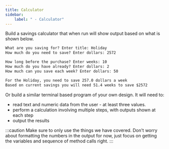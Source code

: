 ```yaml
---
title: Calculator
sidebar:
    label: " - Calculator"
---
```


Build a savings calculator that when run will show output based on what is shown below.

```txt
What are you saving for? Enter title: Holiday
How much do you need to save? Enter dollars: 2572

How long before the purchase? Enter weeks: 10
How much do you have already? Enter dollars: 2
How much can you save each week? Enter dollars: 50

For the Holiday, you need to save 257.0 dollars a week
Based on current savings you will need 51.4 weeks to save $2572
```

Or build a similar terminal based program of your own design. It will need to:

- read text and numeric data from the user - at least three values.
- perform a calculation involving multiple steps, with outputs shown at each step
- output the results

:::caution
Make sure to only use the things we have covered. Don't worry about formatting the numbers in the output for now, just focus on getting the variables and sequence of method calls right.
:::
